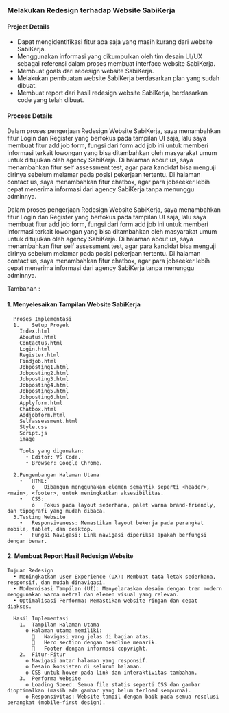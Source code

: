 ### Melakukan Redesign terhadap Website SabiKerja
#### Project Details 
  - Dapat mengidentifikasi fitur apa saja yang masih kurang dari website SabiKerja.
  - Menggunakan informasi yang dikumpulkan oleh tim desain UI/UX sebagai referensi dalam proses membuat interface website SabiKerja.
  - Membuat goals dari redesign website SabiKerja.
  - Melakukan pembuatan website SabiKerja berdasarkan plan yang sudah dibuat.
  - Membuat report dari hasil redesign website SabiKerja, berdasarkan code yang telah dibuat.
#### Process Details
Dalam proses pengerjaan Redesign Website SabiKerja, saya menambahkan fitur Login dan Register yang berfokus pada tampilan UI saja, lalu saya membuat fitur add job form, fungsi dari form add job ini untuk memberi informasi terkait lowongan yang bisa ditambahkan oleh masyarakat umum untuk ditujukan oleh agency SabiKerja. Di halaman about us, saya menambahkan fitur self assessment test, agar para kandidat bisa menguji dirinya sebelum melamar pada posisi pekerjaan tertentu. Di halaman contact us, saya menambahkan fitur chatbox, agar para jobseeker lebih cepat menerima informasi dari agency SabiKerja tanpa menunggu adminnya.

Dalam proses pengerjaan Redesign Website SabiKerja, saya menambahkan fitur Login dan Register yang berfokus pada tampilan UI saja, lalu saya membuat fitur add job form, fungsi dari form add job ini untuk memberi informasi terkait lowongan yang bisa ditambahkan oleh masyarakat umum untuk ditujukan oleh agency SabiKerja. Di halaman about us, saya menambahkan fitur self assessment test, agar para kandidat bisa menguji dirinya sebelum melamar pada posisi pekerjaan tertentu. Di halaman contact us, saya menambahkan fitur chatbox, agar para jobseeker lebih cepat menerima informasi dari agency SabiKerja tanpa menunggu adminnya.

Tambahan : 

#### 1. Menyelesaikan Tampilan Website SabiKerja
      Proses Implementasi
      1.	Setup Proyek
        Index.html
        Aboutus.html
        Contactus.html
        Login.html
        Register.html
        Findjob.html
        Jobposting1.html
        Jobposting2.html
        Jobposting3.html
        Jobposting4.html
        Jobposting5.html
        Jobposting6.html
        Applyform.html
        Chatbox.html
        Addjobform.html
        Selfassessment.html
        Style.css
        Script.js
        image

        Tools yang digunakan:
          •	Editor: VS Code.
          •	Browser: Google Chrome.

      2.Pengembangan Halaman Utama
        •	HTML:
            o	Dibangun menggunakan elemen semantik seperti <header>, <main>, <footer>, untuk meningkatkan aksesibilitas.
        •	CSS:
            o	Fokus pada layout sederhana, palet warna brand-friendly, dan tipografi yang mudah dibaca.
      3.Testing Website
        •	Responsiveness: Memastikan layout bekerja pada perangkat mobile, tablet, dan desktop.
        •	Fungsi Navigasi: Link navigasi diperiksa apakah berfungsi dengan benar.

#### 2. Membuat Report Hasil Redesign Website
    Tujuan Redesign
      •	Meningkatkan User Experience (UX): Membuat tata letak sederhana, responsif, dan mudah dinavigasi.
      •	Modernisasi Tampilan (UI): Menyelaraskan desain dengan tren modern menggunakan warna netral dan elemen visual yang relevan.
      •	Optimalisasi Performa: Memastikan website ringan dan cepat diakses.

      Hasil Implementasi
        1.	Tampilan Halaman Utama
          o	Halaman utama memiliki:
            	Navigasi yang jelas di bagian atas.
            	Hero section dengan headline menarik.
            	Footer dengan informasi copyright.
        2.	Fitur-Fitur
          o	Navigasi antar halaman yang responsif.
          o	Desain konsisten di seluruh halaman.
          o	CSS untuk hover pada link dan interaktivitas tambahan.
        3.	Performa Website
          o	Loading Speed: Semua file statis seperti CSS dan gambar dioptimalkan (masih ada gambar yang belum terload sempurna).
          o	Responsivitas: Website tampil dengan baik pada semua resolusi perangkat (mobile-first design).


